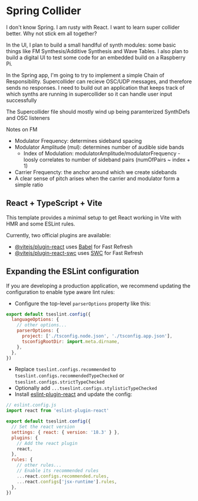 # Spring Collider
I don't know Spring. I am rusty with React. I want to learn super collider better. Why not stick em all together?

In the UI, I plan to build a small handlful of synth modules: some basic things like FM Synthesis/Additive Synthesis and Wave Tables.
I also plan to build a digital UI to test some code for an embedded build on a Raspberry Pi.

In the Spring app, I'm going to try to implement a simple Chain of Responsibility. Supercollider can recieve OSC/UDP messages, and therefore sends no responses.
I need to build out an application that keeps track of which synths are running in supercollider so it can handle user input successfully

The Supercollider file should mostly wind up being paramterized SynthDefs and OSC listeners

Notes on FM
- Modulator Frequency: determines sideband spacing
- Modulator Amplitude (mul): determines number of audible side bands
  - Index of Modulation: modulatorAmplitude/modulatorFrequency - loosly correlates to number of sideband pairs (numOfPairs ~ index + 1)
- Carrier Frequencty: the anchor around which we create sidebands
- A clear sense of pitch arises when the carrier and modulator form a simple ratio

## React + TypeScript + Vite

This template provides a minimal setup to get React working in Vite with HMR and some ESLint rules.

Currently, two official plugins are available:

- [@vitejs/plugin-react](https://github.com/vitejs/vite-plugin-react/blob/main/packages/plugin-react/README.md) uses [Babel](https://babeljs.io/) for Fast Refresh
- [@vitejs/plugin-react-swc](https://github.com/vitejs/vite-plugin-react-swc) uses [SWC](https://swc.rs/) for Fast Refresh

## Expanding the ESLint configuration

If you are developing a production application, we recommend updating the configuration to enable type aware lint rules:

- Configure the top-level `parserOptions` property like this:

```js
export default tseslint.config({
  languageOptions: {
    // other options...
    parserOptions: {
      project: ['./tsconfig.node.json', './tsconfig.app.json'],
      tsconfigRootDir: import.meta.dirname,
    },
  },
})
```

- Replace `tseslint.configs.recommended` to `tseslint.configs.recommendedTypeChecked` or `tseslint.configs.strictTypeChecked`
- Optionally add `...tseslint.configs.stylisticTypeChecked`
- Install [eslint-plugin-react](https://github.com/jsx-eslint/eslint-plugin-react) and update the config:

```js
// eslint.config.js
import react from 'eslint-plugin-react'

export default tseslint.config({
  // Set the react version
  settings: { react: { version: '18.3' } },
  plugins: {
    // Add the react plugin
    react,
  },
  rules: {
    // other rules...
    // Enable its recommended rules
    ...react.configs.recommended.rules,
    ...react.configs['jsx-runtime'].rules,
  },
})
```
